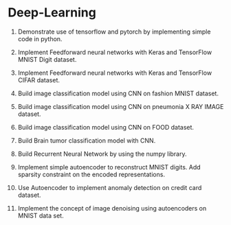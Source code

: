 # Deep-Learning

1. Demonstrate use of tensorflow and pytorch by implementing simple code in
   python.

2. Implement Feedforward neural networks with Keras and TensorFlow MNIST
   Digit dataset.

3. Implement Feedforward neural networks with Keras and TensorFlow CIFAR
   dataset.

4. Build image classification model using CNN on fashion MNIST dataset.

5. Build image classification model using CNN on pneumonia X RAY IMAGE
   dataset.

6. Build image classification model using CNN on FOOD dataset.

7. Build Brain tumor classification model with CNN.

8. Build Recurrent Neural Network by using the numpy library.

9. Implement simple autoencoder to reconstruct MNIST digits. Add sparsity
   constraint on the encoded representations.

10. Use Autoencoder to implement anomaly detection on credit card dataset.

11. Implement the concept of image denoising using autoencoders on MNIST
    data set.
